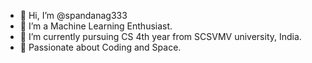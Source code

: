- 👋 Hi, I’m @spandanag333
- 👀 I’m a Machine Learning Enthusiast.
- 🌱 I’m currently pursuing CS 4th year from SCSVMV university, India.
- 🌌 Passionate about Coding and Space.

<!---
spandanag333/spandanag333 is a ✨ special ✨ repository because its `README.md` (this file) appears on your GitHub profile.
You can click the Preview link to take a look at your changes.
--->
